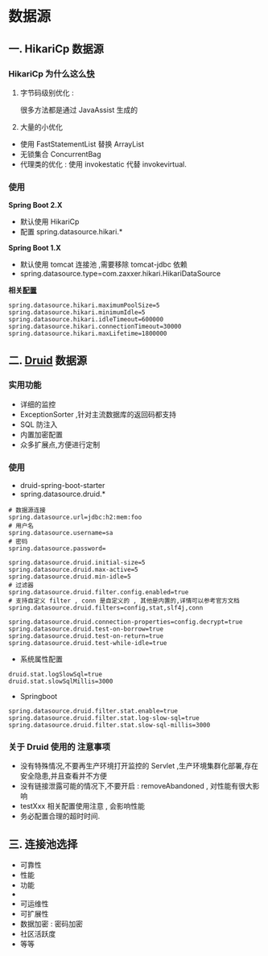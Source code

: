 # 数据源

## 一. HikariCp 数据源

### HikariCp 为什么这么[快](https://github.com/brettwooldridge/HikariCP/wiki/Down-the-Rabbit-Hole)

1. 字节码级别优化 : 

   很多方法都是通过 JavaAssist 生成的

2. 大量的小优化

- 使用 FastStatementList 替换 ArrayList
- 无锁集合 ConcurrentBag
- 代理类的优化 : 使用 invokestatic 代替 invokevirtual.

### 使用

**Spring Boot 2.X**

- 默认使用 HikariCp
- 配置 spring.datasource.hikari.*

**Spring Boot 1.X**

- 默认使用 tomcat 连接池 ,需要移除 tomcat-jdbc 依赖
- spring.datasource.type=com.zaxxer.hikari.HikariDataSource

**相关[配置](https://github.com/brettwooldridge/HikariCP#rocket-initialization)**


```properties
spring.datasource.hikari.maximumPoolSize=5
spring.datasource.hikari.minimumIdle=5
spring.datasource.hikari.idleTimeout=600000
spring.datasource.hikari.connectionTimeout=30000
spring.datasource.hikari.maxLifetime=1800000
```

## 二. [Druid](https://github.com/alibaba/druid) 数据源


### 实用功能
- 详细的监控
- ExceptionSorter ,针对主流数据库的返回码都支持
- SQL 防注入
- 内置加密配置
- 众多扩展点,方便进行定制

### 使用
- druid-spring-boot-starter
- spring.datasource.druid.*

```properties
# 数据源连接
spring.datasource.url=jdbc:h2:mem:foo
# 用户名
spring.datasource.username=sa
# 密码
spring.datasource.password=

spring.datasource.druid.initial-size=5
spring.datasource.druid.max-active=5
spring.datasource.druid.min-idle=5
# 过滤器
spring.datasource.druid.filter.config.enabled=true
# 支持自定义 filter , conn 是自定义的 , 其他是内置的,详情可以参考官方文档
spring.datasource.druid.filters=config,stat,slf4j,conn

spring.datasource.druid.connection-properties=config.decrypt=true
spring.datasource.druid.test-on-borrow=true
spring.datasource.druid.test-on-return=true
spring.datasource.druid.test-while-idle=true
```

- 系统属性配置
```properties
druid.stat.logSlowSql=true
druid.stat.slowSqlMillis=3000
```

- Springboot
```properties
spring.datasource.druid.filter.stat.enable=true
spring.datasource.druid.filter.stat.log-slow-sql=true
spring.datasource.druid.filter.stat.slow-sql-millis=3000
```

### 关于 Druid 使用的 注意事项
- 没有特殊情况,不要再生产环境打开监控的 Servlet ,生产环境集群化部署,存在安全隐患,并且查看并不方便
- 没有链接泄露可能的情况下,不要开启 : removeAbandoned , 对性能有很大影响
- testXxx 相关配置使用注意 , 会影响性能
- 务必配置合理的超时时间.

## 三. 连接池选择

- 可靠性
- 性能
- 功能
- 
- 可运维性
- 可扩展性
- 数据加密 : 密码加密
- 社区活跃度
- 等等



















